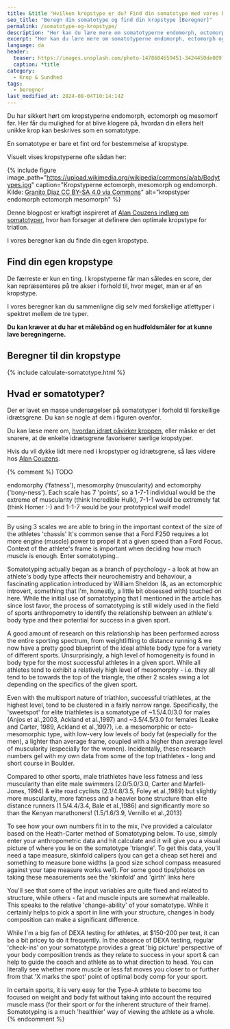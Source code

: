 ```yaml
---
title: &title "️Hvilken kropstype er du? Find din somatotype med vores beregner!"
seo_title: "️Beregn din somatotype og find din kropstype [Beregner]"
permalink: /somatotype-og-kropstype/
description: "Her kan du lære mere om somatotyperne endomorph, ectomorph og mesomorph. I vores beregner kan du find finde ud af, hvilken kropstype du er."
excerpt: "Her kan du lære mere om somatotyperne endomorph, ectomorph og mesomorph. I vores beregner kan du find finde ud af, hvilken kropstype du er."
language: da
header:
  teaser: https://images.unsplash.com/photo-1478604659451-3424450de009?ixlib=rb-1.2.1&ixid=MnwxMjA3fDB8MHxwaG90by1wYWdlfHx8fGVufDB8fHx8&auto=format&fit=crop&h=300&w=400&q=10
  caption: *title
category:
  - Krop & Sundhed
tags:
  - beregner
last_modified_at: 2024-08-04T10:14:14Z
---
```


Du har sikkert hørt om kropstyperne endomorph, ectomorph og mesomorf før. Her får du mulighed for at blive klogere på, hvordan din ellers helt unikke krop kan beskrives som en somatotype.

En somatotype er bare et fint ord for bestemmelse af kropstype.

Visuelt vises kropstyperne ofte sådan her:

{% include figure image_path="https://upload.wikimedia.org/wikipedia/commons/a/ab/Bodytypes.jpg" caption="Kropstyperne ectomorph, mesomorph og endomorph. Kilde: [Granito Diaz CC BY-SA 4.0 via Commons](https://commons.wikimedia.org/wiki/File:Bodytypes.jpg#/media/File:Bodytypes.jpg)" alt="kropstyper endomorph ectomorph mesomorph" %}

Denne blogpost er kraftigt inspireret af [Alan Couzens indlæg om somatotyper](https://www.alancouzens.com/blog/somatotype.html), hvor han forsøger at definere den optimale kropstype for triatlon.

I vores beregner kan du finde din egen kropstype.

## Find din egen kropstype

De færreste er kun en ting. I kropstyperne får man således en score, der kan repræsenteres på tre akser i forhold til, hvor meget, man er af en kropstype.

I vores beregner kan du sammenligne dig selv med forskellige atlettyper i spektret mellem de tre typer.

**Du kan  kræver at du har et målebånd og en hudfoldsmåler for at kunne lave beregningerne.**

## Beregner til din kropstype

{% include calculate-somatotype.html %}

## Hvad er somatotyper?

Der er lavet en masse undersøgelser på somatotyper i forhold til forskellige idrætsgrene. Du kan se nogle af dem i figuren ovenfor.

Du kan læse mere om, [hvordan idræt påvirker kroppen](/sportsgrene-paavirker-kroppen/), eller måske er det snarere, at de enkelte idrætsgrene favoriserer særlige kropstyper.

Hvis du vil dykke lidt mere ned i kropstyper og idrætsgrene, så læs videre hos [Alan Couzens](https://www.alancouzens.com/blog/somatotype.html).

{% comment %}
TODO

 endomorphy ('fatness'), mesomorphy (muscularity) and ectomorphy ('bony-ness'). Each scale has 7 'points', so a 1-7-1 individual would be the extreme of muscularity (think Incredible Hulk), 7-1-1 would be extremely fat (think Homer :-) and 1-1-7 would be your prototypical waif model
***

By using 3 scales we are able to bring in the important context of the size of the athletes 'chassis' It's common sense that a Ford F250 requires a lot more engine (muscle) power to propel it at a given speed than a Ford Focus. Context of the athlete's frame is important when deciding how much muscle is enough. Enter somatotyping..

Somatotyping actually began as a branch of psychology - a look at how an athlete's body type affects their neurochemistry and behaviour, a fascinating application introduced by William Sheldon (&, as an ectomorphic introvert, something that I'm, honestly, a little bit obsessed with) touched on here. While the initial use of somatotyping that I mentioned in the article has since lost favor, the process of somatotyping is still widely used in the field of sports anthropometry to identify the relationship between an athlete's body type and their potential for success in a given sport.

A good amount of research on this relationship has been performed across the entire sporting spectrum, from weightlifting to distance running & we now have a pretty good blueprint of the ideal athlete body type for a variety of different sports. Unsurprisingly, a high level of homogeneity is found in body type for the most successful athletes in a given sport. While all athletes tend to exhibit a relatively high level of mesomorphy - i.e. they all tend to be towards the top of the triangle, the other 2 scales swing a lot depending on the specifics of the given sport.

Even with the multisport nature of triathlon, successful triathletes, at the highest level, tend to be clustered in a fairly narrow range. Specifically, the 'sweetspot' for elite triathletes is a somatotype of ~1.5/4.0/3.0 for males (Anjos et al.,2003, Ackland et al.,1997) and ~3.5/4.5/3.0 for females (Leake and Carter, 1989, Ackland et al.,1997), i.e. a mesomorphic or ecto-mesomorphic type, with low-very low levels of body fat (especially for the men), a lighter than average frame, coupled with a higher than average level of muscularity (especially for the women). Incidentally, these research numbers gel with my own data from some of the top triathletes - long and short course in Boulder.

Compared to other sports, male triathletes have less fatness and less muscularity than elite male swimmers (2.0/5.0/3.0, Carter and Marfell-Jones, 1994) & elite road cyclists (2.1/4.8/3.5, Foley et al.,1989) but slightly more muscularity, more fatness and a heavier bone structure than elite distance runners (1.5/4.4/3.4, Bale et al.,1986) and significantly more so than the Kenyan marathoners! (1.5/1.6/3.9, Vernillo et al.,2013)

To see how your own numbers fit in to the mix, I've provided a calculator based on the Heath-Carter method of Somatotyping below. To use, simply enter your anthropometric data and hit calculate and it will give you a visual picture of where you lie on the somatotype 'triangle'. To get this data, you'll need a tape measure, skinfold calipers (you can get a cheap set here) and something to measure bone widths (a good size school compass measured against your tape measure works well). For some good tips/photos on taking these measurements see the 'skinfold' and 'girth' links here

You'll see that some of the input variables are quite fixed and related to structure, while others - fat and muscle inputs are somewhat malleable. This speaks to the relative 'change-ability' of your somatotype. While it certainly helps to pick a sport in line with your structure, changes in body composition can make a significant difference.

While I'm a big fan of DEXA testing for athletes, at $150-200 per test, it can be a bit pricey to do it frequently. In the absence of DEXA testing, regular 'check-ins' on your somatotype provides a great 'big picture' perspective of your body composition trends as they relate to success in your sport & can help to guide the coach and athlete as to what direction to head. You can literally see whether more muscle or less fat moves you closer to or further from that 'X marks the spot' point of optimal body comp for your sport.

In certain sports, it is very easy for the Type-A athlete to become too focused on weight and body fat without taking into account the required muscle mass (for their sport or for the inherent structure of their frame). Somatotyping is a much 'healthier' way of viewing the athlete as a whole.
{% endcomment %}
